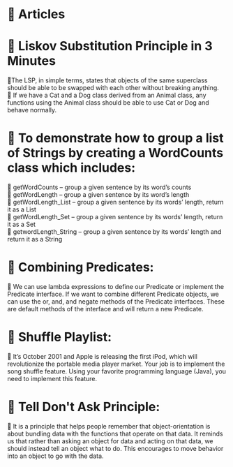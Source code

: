 # :green_book: Articles

# :beginner: Liskov Substitution Principle in 3 Minutes<br />
  :pushpin:The LSP, in simple terms, states that objects of the same superclass should be able to be swapped with each other without breaking anything.<br />
  :pushpin: If we have a Cat and a Dog class derived from an Animal class, any functions using the Animal class should be able to use Cat or Dog and behave normally.<br />
  
 # :beginner: To demonstrate how to group a list of Strings by creating a WordCounts class which includes:<br />
  :pushpin: getWordCounts – group a given sentence by its word’s counts<br />
  :pushpin: getWordLength – group a given sentence by its word’s length<br />
  :pushpin: getWordLength_List – group a given sentence by its words’ length, return it as a List<br />
  :pushpin: getWordLength_Set – group a given sentence by its words’ length, return it as a Set<br />
  :pushpin: getwordLength_String – group a given sentence by its words’ length and return it as a String<br />

 # :beginner: Combining Predicates:<br />
  :pushpin: We can use lambda expressions to define our Predicate or implement the Predicate interface. If we want to combine different Predicate objects, we can use the or, and, and negate methods of the Predicate interfaces. These are default methods of the interface and will return a new Predicate.

# :beginner: Shuffle Playlist:<br />
:pushpin: It’s October 2001 and Apple is releasing the first iPod, which will revolutionize the portable media player market. Your job is to implement the song shuffle feature. Using your favorite programming language (Java), you need to implement this feature.

# :beginner: Tell Don't Ask Principle:<br />
:pushpin: It is a principle that helps people remember that object-orientation is about bundling data with the functions that operate on that data. It reminds us that rather than asking an object for data and acting on that data, we should instead tell an object what to do. This encourages to move behavior into an object to go with the data.
